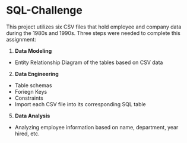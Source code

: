 # SQL-Challenge



This project utilizes six CSV files that hold employee and company data during the 1980s and 1990s. Three steps were needed to complete this assignment:


1. **Data Modeling**

  - Entity Relationship Diagram of the tables based on CSV data


2. **Data Engineering** 

  - Table schemas
  - Foriegn Keys
  - Constraints
  - Import each CSV file into its corresponding SQL table


5. **Data Analysis**

  - Analyzing employee information based on name, department, year hired, etc.
